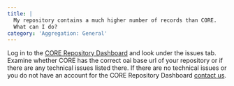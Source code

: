 ```yaml
---
title: |
  My repository contains a much higher number of records than CORE.
  What can I do?
category: 'Aggregation: General'
---
```

Log in to the [CORE Repository Dashboard](~services/repository-dashboard)
and look under the issues tab. Examine whether CORE has the correct oai base
url of your repository or if there are any technical issues listed there.
If there are no technical issues or you do not have an account for the CORE
Repository Dashboard [contact us](~contact).
